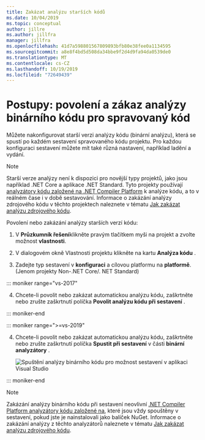 ```yaml
---
title: Zakázat analýzu starších kódů
ms.date: 10/04/2019
ms.topic: conceptual
author: jillre
ms.author: jillfra
manager: jillfra
ms.openlocfilehash: 41d7a598801567809893bfb80e38fee0a1134595
ms.sourcegitcommit: a8e8f4bd5d508da34bbe9f2d4d9fa94da0539de0
ms.translationtype: MT
ms.contentlocale: cs-CZ
ms.lasthandoff: 10/19/2019
ms.locfileid: "72649439"
---
```

# <a name="how-to-enable-and-disable-binary-code-analysis-for-managed-code"></a>Postupy: povolení a zákaz analýzy binárního kódu pro spravovaný kód

Můžete nakonfigurovat starší verzi analýzy kódu (binární analýzu), která se spustí po každém sestavení spravovaného kódu projektu. Pro každou konfiguraci sestavení můžete mít také různá nastavení, například ladění a vydání.

> [!NOTE]
> Starší verze analýzy není k dispozici pro novější typy projektů, jako jsou například .NET Core a aplikace .NET Standard. Tyto projekty používají [analyzátory kódu založené na .NET Compiler Platform](roslyn-analyzers-overview.md) k analýze kódu, a to v reálném čase i v době sestavování. Informace o zakázání analýzy zdrojového kódu v těchto projektech naleznete v tématu [Jak zakázat analýzu zdrojového kódu](disable-code-analysis.md).

Povolení nebo zakázání analýzy starších verzí kódu:

1. V **Průzkumník řešení**klikněte pravým tlačítkem myši na projekt a zvolte možnost **vlastnosti**.

2. V dialogovém okně Vlastnosti projektu klikněte na kartu **Analýza kódu** .

3. Zadejte typ sestavení v **konfiguraci** a cílovou platformu na **platformě**. (Jenom projekty Non-.NET Core/. NET Standard)

::: moniker range="vs-2017"

4. Chcete-li povolit nebo zakázat automatickou analýzu kódu, zaškrtněte nebo zrušte zaškrtnutí políčka **Povolit analýzu kódu při sestavení** .

::: moniker-end

::: moniker range=">=vs-2019"

4. Chcete-li povolit nebo zakázat automatickou analýzu kódu, zaškrtněte nebo zrušte zaškrtnutí políčka **Spustit při sestavení** v části **binární analyzátory** .

   ![Spuštění analýzy binárního kódu pro možnost sestavení v aplikaci Visual Studio](media/run-on-build-binary-analyzers.png)

::: moniker-end

> [!NOTE]
> Zakázání analýzy binárního kódu při sestavení neovlivní [.NET Compiler Platform analyzátory kódu založené na](roslyn-analyzers-overview.md), které jsou vždy spouštěny v sestavení, pokud jste je nainstalovali jako balíček NuGet. Informace o zakázání analýzy z těchto analyzátorů naleznete v tématu [Jak zakázat analýzu zdrojového kódu](disable-code-analysis.md).
